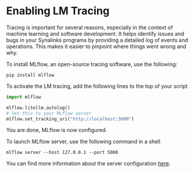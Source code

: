 # Enabling LM Tracing

Tracing is important for several reasons, especially in the context of machine learning and software development. It helps identify issues and bugs in your Synalinks programs by providing a detailed log of events and operations. This makes it easier to pinpoint where things went wrong and why.

To install MLflow, an open-source tracing software, use the following:

```shell
pip install mlflow
```

To activate the LM tracing, add the following lines to the top of your script

```python
import mlflow

mlflow.litellm.autolog()
# Set this to your MLflow server
mlflow.set_tracking_uri("http://localhost:5000")
```

You are done, MLflow is now configured.

To launch MLflow server, use the following command in a shell

```shell
mlflow server --host 127.0.0.1 --port 5000
```

You can find more information about the server configuration [here](https://mlflow.org/docs/latest/tracking/server.html).